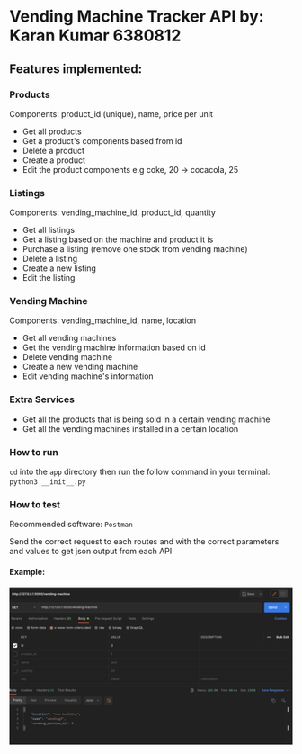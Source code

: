 # Vending Machine Tracker API by: Karan Kumar 6380812

## Features implemented:

### Products
Components: product_id (unique), name, price per unit
- Get all products 
- Get a product's components based from id
- Delete a product
- Create a product
- Edit the product components e.g coke, 20 -> cocacola, 25


### Listings 
Components: vending_machine_id, product_id, quantity
- Get all listings
- Get a listing based on the machine and product it is
- Purchase a listing (remove one stock from vending machine)
- Delete a listing
- Create a new listing 
- Edit the listing

### Vending Machine
Components: vending_machine_id, name, location
- Get all vending machines
- Get the vending machine information based on id
- Delete vending machine
- Create a new vending machine
- Edit vending machine's information


### Extra Services 
- Get all the products that is being sold in a certain vending machine
- Get all the vending machines installed in a certain location

### How to run
`cd` into the `app` directory then run the follow command in your terminal: `python3 __init__.py`

### How to test

Recommended software: `Postman`

Send the correct request to each routes and with the correct parameters and values to get json output from each API

#### Example:

![er_diagram](/static/postman.png)
